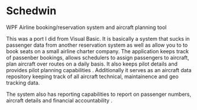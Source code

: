 # Schedwin
WPF Airline booking/reservation system and aircraft planning tool

This was a port I did from Visual Basic. It is basically a system that sucks in passenger data from another reservation system as well as allow you to to book seats on a small
airline charter company. The application keeps track of passenber bookings, allows schedulers to assign passengers to aircraft, plan aircraft over routes on a daily basis. It also 
keeps pilot details and provides pilot planning capabilities . Additionally it serves as an aircraft data repository keeping track of all aircraft technical, maintainence 
and geo tracking data.

The system also has reporting capabilities to report on passenger numbers, aircraft details and financial accountability .
